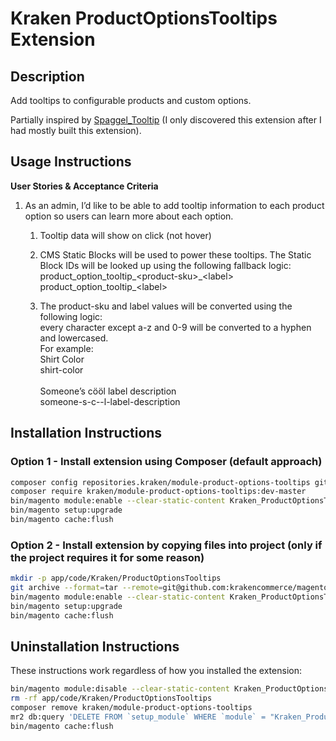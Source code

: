 # Kraken ProductOptionsTooltips Extension

## Description

Add tooltips to configurable products and custom options.

Partially inspired by [Spaggel_Tooltip](https://github.com/Spaggel/Tooltip) (I only discovered this extension after I had mostly built this extension).

## Usage Instructions

**User Stories & Acceptance Criteria**
<ol class="ak-ol">
    <li>
        <p>
            As an admin, I’d like to be able to add tooltip information to each product option so users can learn more about each option.
        </p>
        <ol class="ak-ol">
            <li>
                <p>
                    Tooltip data will show on click (not hover)
                </p>
            </li>
            <li>
                <p>
                    CMS Static Blocks will be used to power these tooltips. The Static Block IDs will be looked up using the following fallback logic:<br>
                    product_option_tooltip_&lt;product-sku&gt;_&lt;label&gt;<br>
                    product_option_tooltip_&lt;label&gt;
                </p>
            </li>
            <li>
                <p>
                    The <span class="code">product-sku</span> and <span class="code">label</span> values will be converted using the following logic:<br>
                    every character except a-z and 0-9 will be converted to a hyphen and lowercased.<br>
                    For example:<br>
                    Shirt Color<br>
                    shirt-color<br>
                    <br>
                    Someone’s cööl label description<br>
                    someone-s-c--l-label-description
                </p>
            </li>
        </ol>
    </li>
</ol>

## Installation Instructions

### Option 1 - Install extension using Composer (default approach)

```bash
composer config repositories.kraken/module-product-options-tooltips git https://github.com/krakencommerce/magento2-module-product-options-tooltips.git
composer require kraken/module-product-options-tooltips:dev-master
bin/magento module:enable --clear-static-content Kraken_ProductOptionsTooltips
bin/magento setup:upgrade
bin/magento cache:flush
```

### Option 2 - Install extension by copying files into project (only if the project requires it for some reason)

```bash
mkdir -p app/code/Kraken/ProductOptionsTooltips
git archive --format=tar --remote=git@github.com:krakencommerce/magento2-module-product-options-tooltips.git master | tar xf - -C app/code/Kraken/ProductOptionsTooltips/
bin/magento module:enable --clear-static-content Kraken_ProductOptionsTooltips
bin/magento setup:upgrade
bin/magento cache:flush
```

## Uninstallation Instructions

These instructions work regardless of how you installed the extension:

```bash
bin/magento module:disable --clear-static-content Kraken_ProductOptionsTooltips
rm -rf app/code/Kraken/ProductOptionsTooltips
composer remove kraken/module-product-options-tooltips
mr2 db:query 'DELETE FROM `setup_module` WHERE `module` = "Kraken_ProductOptionsTooltips"'
bin/magento cache:flush
```